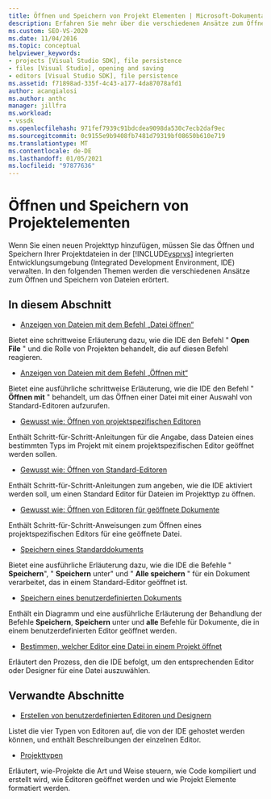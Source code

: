 ```yaml
---
title: Öffnen und Speichern von Projekt Elementen | Microsoft-Dokumentation
description: Erfahren Sie mehr über die verschiedenen Ansätze zum Öffnen und Speichern von Dateien für den neuen Projekttyp in der Visual Studio-IDE.
ms.custom: SEO-VS-2020
ms.date: 11/04/2016
ms.topic: conceptual
helpviewer_keywords:
- projects [Visual Studio SDK], file persistence
- files [Visual Studio], opening and saving
- editors [Visual Studio SDK], file persistence
ms.assetid: f71898ad-335f-4c43-a177-4da87078afd1
author: acangialosi
ms.author: anthc
manager: jillfra
ms.workload:
- vssdk
ms.openlocfilehash: 971fef7939c91bdcdea9098da530c7ecb2daf9ec
ms.sourcegitcommit: 0c9155e9b9408fb7481d79319bf08650b610e719
ms.translationtype: MT
ms.contentlocale: de-DE
ms.lasthandoff: 01/05/2021
ms.locfileid: "97877636"
---
```

# <a name="opening-and-saving-project-items"></a>Öffnen und Speichern von Projektelementen
Wenn Sie einen neuen Projekttyp hinzufügen, müssen Sie das Öffnen und Speichern Ihrer Projektdateien in der [!INCLUDE[vsprvs](../../code-quality/includes/vsprvs_md.md)] integrierten Entwicklungsumgebung (Integrated Development Environment, IDE) verwalten. In den folgenden Themen werden die verschiedenen Ansätze zum Öffnen und Speichern von Dateien erörtert.

## <a name="in-this-section"></a>In diesem Abschnitt
- [Anzeigen von Dateien mit dem Befehl „Datei öffnen“](../../extensibility/internals/displaying-files-by-using-the-open-file-command.md)

 Bietet eine schrittweise Erläuterung dazu, wie die IDE den Befehl " **Open File** " und die Rolle von Projekten behandelt, die auf diesen Befehl reagieren.

- [Anzeigen von Dateien mit dem Befehl „Öffnen mit“](../../extensibility/internals/displaying-files-by-using-the-open-with-command.md)

 Bietet eine ausführliche schrittweise Erläuterung, wie die IDE den Befehl " **Öffnen mit** " behandelt, um das Öffnen einer Datei mit einer Auswahl von Standard-Editoren aufzurufen.

- [Gewusst wie: Öffnen von projektspezifischen Editoren](../../extensibility/how-to-open-project-specific-editors.md)

 Enthält Schritt-für-Schritt-Anleitungen für die Angabe, dass Dateien eines bestimmten Typs im Projekt mit einem projektspezifischen Editor geöffnet werden sollen.

- [Gewusst wie: Öffnen von Standard-Editoren](../../extensibility/how-to-open-standard-editors.md)

 Enthält Schritt-für-Schritt-Anleitungen zum angeben, wie die IDE aktiviert werden soll, um einen Standard Editor für Dateien im Projekttyp zu öffnen.

- [Gewusst wie: Öffnen von Editoren für geöffnete Dokumente](../../extensibility/how-to-open-editors-for-open-documents.md)

 Enthält Schritt-für-Schritt-Anweisungen zum Öffnen eines projektspezifischen Editors für eine geöffnete Datei.

- [Speichern eines Standarddokuments](../../extensibility/internals/saving-a-standard-document.md)

 Bietet eine ausführliche Erläuterung dazu, wie die IDE die Befehle " **Speichern**", " **Speichern** unter" und " **Alle speichern** " für ein Dokument verarbeitet, das in einem Standard-Editor geöffnet ist.

- [Speichern eines benutzerdefinierten Dokuments](../../extensibility/internals/saving-a-custom-document.md)

 Enthält ein Diagramm und eine ausführliche Erläuterung der Behandlung der Befehle **Speichern**, **Speichern** unter und **alle** Befehle für Dokumente, die in einem benutzerdefinierten Editor geöffnet werden.

- [Bestimmen, welcher Editor eine Datei in einem Projekt öffnet](../../extensibility/internals/determining-which-editor-opens-a-file-in-a-project.md)

 Erläutert den Prozess, den die IDE befolgt, um den entsprechenden Editor oder Designer für eine Datei auszuwählen.

## <a name="related-sections"></a>Verwandte Abschnitte
- [Erstellen von benutzerdefinierten Editoren und Designern](../../extensibility/creating-custom-editors-and-designers.md)

 Listet die vier Typen von Editoren auf, die von der IDE gehostet werden können, und enthält Beschreibungen der einzelnen Editor.

- [Projekttypen](../../extensibility/internals/project-types.md)

 Erläutert, wie-Projekte die Art und Weise steuern, wie Code kompiliert und erstellt wird, wie Editoren geöffnet werden und wie Projekt Elemente formatiert werden.
